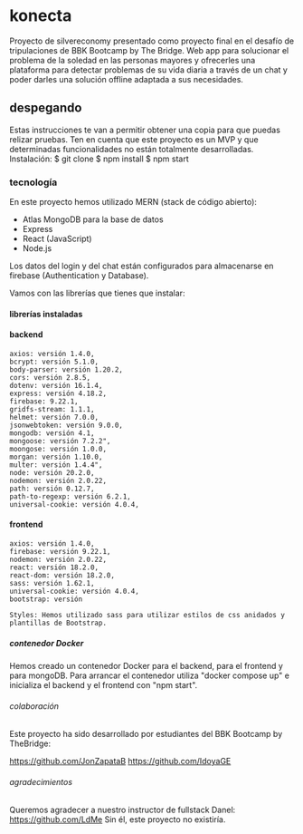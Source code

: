# konecta
Proyecto de silvereconomy presentado como proyecto final en el desafío de tripulaciones de BBK Bootcamp by The Bridge.
Web app para solucionar el problema de la soledad en las personas mayores y ofrecerles una plataforma para detectar problemas de su vida diaria a través de un chat y poder darles una solución offline adaptada a sus necesidades. 

## despegando

Estas instrucciones te van a permitir obtener una copia para que puedas relizar pruebas.
Ten en cuenta que este proyecto es un MVP y que determinadas funcionalidades no están totalmente desarrolladas.
Instalación:
 $ git clone 
 $ npm install 
 $ npm start

### tecnología

En este proyecto hemos utilizado MERN (stack de código abierto):

+ Atlas MongoDB para la base de datos
+ Express 
+ React (JavaScript)
+ Node.js

Los datos del login y del chat están configurados para almacenarse en firebase (Authentication y Database).

Vamos con las librerías que tienes que instalar:

#### librerías instaladas
#### backend
    axios: versión 1.4.0,
    bcrypt: versión 5.1.0,
    body-parser: versión 1.20.2,
    cors: versión 2.8.5,
    dotenv: versión 16.1.4,
    express: versión 4.18.2,
    firebase: 9.22.1,
    gridfs-stream: 1.1.1,
    helmet: versión 7.0.0,
    jsonwebtoken: versión 9.0.0,
    mongodb: versión 4.1,
    mongoose: versión 7.2.2",
    moongose: versión 1.0.0,
    morgan: versión 1.10.0,
    multer: versión 1.4.4",
    node: versión 20.2.0,
    nodemon: versión 2.0.22,
    path: versión 0.12.7,
    path-to-regexp: versión 6.2.1,
    universal-cookie: versión 4.0.4,
    
  #### frontend
  
    axios: versión 1.4.0,
    firebase: versión 9.22.1,
    nodemon: versión 2.0.22,
    react: versión 18.2.0,
    react-dom: versión 18.2.0,
    sass: versión 1.62.1,
    universal-cookie: versión 4.0.4,
    bootstrap: versión 
    
    Styles: Hemos utilizado sass para utilizar estilos de css anidados y plantillas de Bootstrap. 
    
  ##### contenedor Docker
  
  Hemos creado un contenedor Docker para el backend, para el frontend y para mongoDB.
  Para arrancar el contenedor utiliza "docker compose up" e inicializa el backend y el frontend con "npm start".
  
  ###### colaboración
  
  Este proyecto ha sido desarrollado por estudiantes del BBK Bootcamp by TheBridge:
  
  https://github.com/JonZapataB
  https://github.com/IdoyaGE
  
  
  ###### agradecimientos
  
  Queremos agradecer a nuestro instructor de fullstack Danel:
  https://github.com/LdMe
  Sin él, este proyecto no existiría. 
  
  
  
 
  
 
  
  

